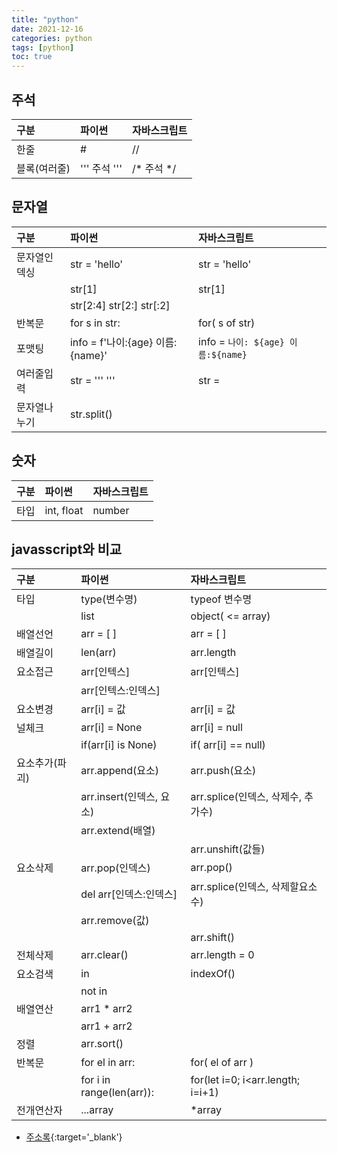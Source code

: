 ```yaml
---
title: "python"
date: 2021-12-16
categories: python
tags: [python]
toc: true
---
```

## 주석

| 구분           | 파이썬                           |  자바스크립트                       |
| :------------  | :------------------------------- | :---------------------------------- |
| 한줄           | #                                | //                                  |
| 블록(여러줄)   | '''  주석 '''                    | /* 주석   */                        |


## 문자열

| 구분           | 파이썬                           |  자바스크립트                       |
| :------------  | :------------------------------- | :---------------------------------- |
| 문자열인덱싱   | str = 'hello'                    | str = 'hello'                       |
|                | str[1]                           | str[1]                              |
|                | str[2:4]  str[2:]  str[:2]       |                                     |
| 반복문         | for  s in str:                   | for( s of str)                      |
| 포맷팅         | info = f'나이:{age} 이름:{name}' | info = `나이: ${age} 이름:${name}`  |
| 여러줄입력     | str = '''    '''                 | str = `      `                      |
| 문자열나누기   |                             str.split()                                |

## 숫자

| 구분           | 파이썬                           |  자바스크립트                       |
| :------------  | :------------------------------- | :---------------------------------- |
| 타입           | int, float                       | number                              |

## javasscript와 비교

| 구분           | 파이썬                       |  자바스크립트                       |
| :------------  | :--------------------------- | :---------------------------------- |
| 타입           | type(변수명)                 | typeof 변수명                       |
|                | list                         | object( <= array)                   |
| 배열선언       | arr = [  ]                   | arr = [  ]                          |
| 배열길이       | len(arr)                     | arr.length                          |
| 요소접근       | arr[인텍스]                  | arr[인텍스]      	                  |
|                | arr[인텍스:인덱스]           |                 	                  |
| 요소변경       | arr[i] = 값                  | arr[i] = 값   	                    |
| 널체크         | arr[i] = None                | arr[i] = null  	                    |
|                | if(arr[i] is None)           | if( arr[i] == null)                 |
| 요소추가(파괴) | arr.append(요소)             | arr.push(요소)   	                  |
|                | arr.insert(인덱스, 요소)     | arr.splice(인덱스, 삭제수, 추가수)  |
|                | arr.extend(배열)             |         	                          |             
|                |                              | arr.unshift(값들)                   |
| 요소삭제       | arr.pop(인덱스)              | arr.pop()    	                      |
|                | del  arr[인덱스:인덱스]      | arr.splice(인덱스, 삭제할요소수)    |
|                | arr.remove(값)               |                                     |
|                |                              | arr.shift()       	                |
| 전체삭제       | arr.clear()                  | arr.length = 0                      |
| 요소검색       | in                           | indexOf()	                          |
|                | not in                       |                                     |
| 배열연산       | arr1 * arr2                  |         	                          |         
|                | arr1 + arr2                  |         	                          |   
| 정렬           | arr.sort()                   |         	                          |         
| 반복문         | for el in arr:               | for( el of arr )                    |         
|                | for i in range(len(arr)):    | for(let i=0; i<arr.length; i=i+1)   |       
| 전개연산자     | ...array                     | *array                              |         


* [주소록](https://wikidocs.net/book/110){:target='_blank'}

